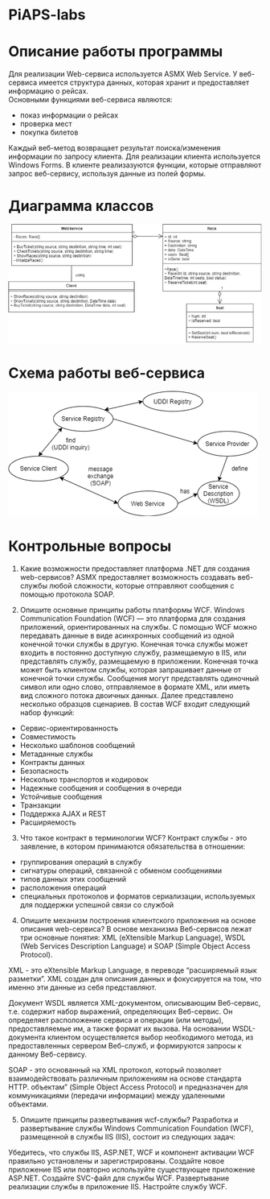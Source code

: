 # PiAPS-labs

# Описание работы программы
Для реализации Web-сервиса используется ASMX Web Service.
У веб-сервиса имеется структура данных, которая хранит и предоставляет информацию о рейсах.  
Основными функциями веб-сервиса являются:
- показ информации о рейсах
- проверка мест
- покупка билетов

Каждый веб-метод возвращает результат поиска/изменения информации по запросу клиента.
Для реализации клиента используется Windows Forms. В клиенте реализазуются функции, которые отправляют запрос веб-сервису, используя данные из полей формы.

# Диаграмма классов
![](https://github.com/Svarog00/PiAPS-labs/blob/main/SoapWebService/Classes_1-Page-1.png)
# Схема работы веб-сервиса

![](https://github.com/Svarog00/PiAPS-labs/blob/main/SoapWebService/Classes_1-Page-2.png)


# Контрольные вопросы
1. Какие возможности предоставляет платформа .NET для создания web-сервисов?
ASMX предоставляет возможность создавать веб-службы любой сложности, которые отправляют сообщения с помощью протокола SOAP.

2. Опишите основные принципы работы платформы WCF.
Windows Communication Foundation (WCF) — это платформа для создания приложений, ориентированных на службы. С помощью WCF можно передавать данные в виде асинхронных сообщений из одной конечной точки службы в другую. Конечная точка службы может входить в постоянно доступную службу, размещаемую в IIS, или представлять службу, размещаемую в приложении. Конечная точка может быть клиентом службы, которая запрашивает данные от конечной точки службы. Сообщения могут представлять одиночный символ или одно слово, отправляемое в формате XML, или иметь вид сложного потока двоичных данных. Далее представлено несколько образцов сценариев. В состав WCF входит следующий набор функций:

- Сервис-ориентированность
- Совместимость
- Несколько шаблонов сообщений
- Метаданные службы
- Контракты данных
- Безопасность
- Несколько транспортов и кодировок
- Надежные сообщения и сообщения в очереди
- Устойчивые сообщения
- Транзакции
- Поддержка AJAX и REST
- Расширяемость

3. Что такое контракт в терминологии WCF?
Контракт службы - это заявление, в котором принимаются обязательства в отношении:

- группирования операций в службу
- сигнатуры операций, связанной с обменом сообщениями
- типов данных этих сообщений
- расположения операций
- специальных протоколов и форматов сериализации, используемых для поддержки успешной связи со службой
4. Опишите механизм построения клиентского приложения на основе описания web-сервиса?
В основе механизма Веб-сервисов лежат три основные понятия: XML (eXtensible Markup Language), WSDL (Web Services Description Language) и SOAP (Simple Object Access Protocol).

XML - это eXtensible Markup Language, в переводе “расширяемый язык разметки”. XML создан для описания данных и фокусируется на том, что именно эти данные из себя представляют.

Документ WSDL является XML-документом, описывающим Веб-сервис, т.е. содержит набор выражений, определяющих Веб-сервис. Он определяет расположение сервиса и операции (или методы), предоставляемые им, а также формат их вызова. На основании WSDL-документа клиентом осуществляется выбор необходимого метода, из предоставленных сервером Веб-служб, и формируются запросы к данному Веб-сервису.

SOAP - это основанный на XML протокол, который позволяет взаимодействовать различным приложениям на основе стандарта HTTP. объектам” (Simple Object Access Protocol) и предназначен для коммуникациями (передачи информации) между удаленными объектами.

5. Опишите принципы развертывания wcf-службы?
Разработка и развертывание службы Windows Communication Foundation (WCF), размещенной в службы IIS (IIS), состоит из следующих задач:

Убедитесь, что службы IIS, ASP.NET, WCF и компонент активации WCF правильно установлены и зарегистрированы.
Создайте новое приложение IIS или повторно используйте существующее приложение ASP.NET.
Создайте SVC-файл для службы WCF.
Развертывание реализации службы в приложение IIS.
Настройте службу WCF.